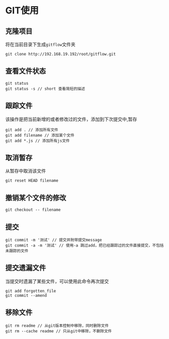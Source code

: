 # GIT使用

## 克隆项目
将在当前目录下生成`gitflow`文件夹
```
git clone http://192.168.19.192/root/gitflow.git
```

## 查看文件状态
```
git status
git status -s // short 查看简短的描述
```
## 跟踪文件
该操作是把当前新增的或者修改过的文件，添加到下次提交中,暂存
```
git add . // 添加所有文件
git add filename // 添加某个文件
git add *.js // 添加所有js文件
```

## 取消暂存
从暂存中取消该文件
```
git reset HEAD filename
```

## 撤销某个文件的修改
```
git checkout -- filename
```

## 提交
```
git commit -m '测试' // 提交并附带提交message
git commit -a -m '测试' // 使用-a 跳过add，把已经跟踪过的文件直接提交，不包括未跟踪的文件
```

## 提交遗漏文件
当提交时遗漏了某些文件，可以使用此命令再次提交
```
git add forgotten_file
git commit --amend
```
## 移除文件
```
git rm readme // 从git版本控制中移除，同时删除文件
git rm --cache readme // 只从git中移除，不删除文件
```

